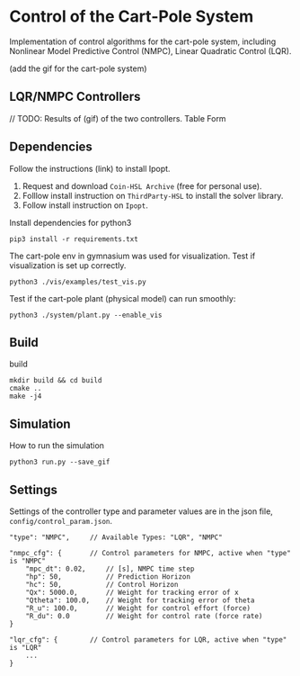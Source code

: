 # Control of the Cart-Pole System

Implementation of control algorithms for the cart-pole system, including Nonlinear Model Predictive Control (NMPC), Linear Quadratic Control (LQR). 

(add the gif for the cart-pole system)

## LQR/NMPC Controllers

// TODO: Results of (gif) of the two controllers. Table Form

## Dependencies

Follow the instructions (link) to install Ipopt.
1. Request and download `Coin-HSL Archive` (free for personal use). 
2. Folllow install instruction on `ThirdParty-HSL` to install the solver library. 
3. Follow install instruction on `Ipopt`.

Install dependencies for python3
```
pip3 install -r requirements.txt
```

The cart-pole env in gymnasium was used for visualization. Test if visualization is set up correctly. 
```
python3 ./vis/examples/test_vis.py
```

Test if the cart-pole plant (physical model) can run smoothly:
```
python3 ./system/plant.py --enable_vis
```

## Build

build

```
mkdir build && cd build
cmake ..
make -j4
```

## Simulation

How to run the simulation

```
python3 run.py --save_gif
```

## Settings

Settings of the controller type and parameter values are in the json file, `config/control_param.json`.  

```
"type": "NMPC",     // Available Types: "LQR", "NMPC"

"nmpc_cfg": {       // Control parameters for NMPC, active when "type" is "NMPC"
    "mpc_dt": 0.02,     // [s], NMPC time step
    "hp": 50,           // Prediction Horizon
    "hc": 50,           // Control Horizon
    "Qx": 5000.0,       // Weight for tracking error of x
    "Qtheta": 100.0,    // Weight for tracking error of theta
    "R_u": 100.0,       // Weight for control effort (force)
    "R_du": 0.0         // Weight for control rate (force rate)
}

"lqr_cfg": {        // Control parameters for LQR, active when "type" is "LQR"
    ...
}

```


